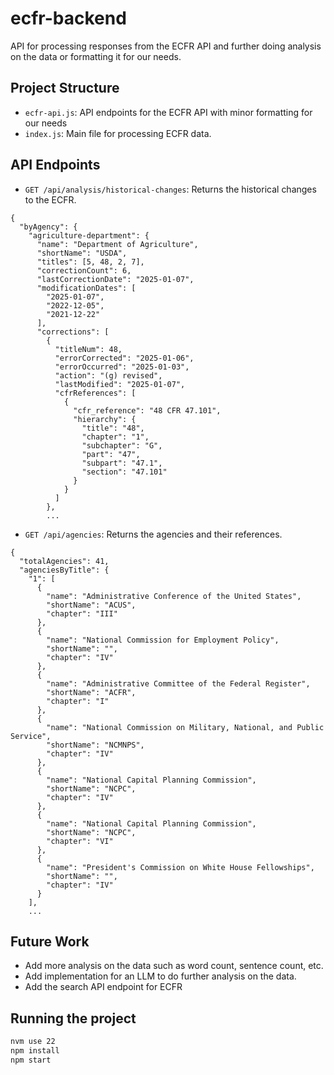 # ecfr-backend
API for processing responses from the ECFR API and further doing analysis on the data or formatting it for our needs.

## Project Structure

- `ecfr-api.js`: API endpoints for the ECFR API with minor formatting for our needs
- `index.js`: Main file for processing ECFR data.

## API Endpoints

- `GET /api/analysis/historical-changes`: Returns the historical changes to the ECFR.
```
{
  "byAgency": {
    "agriculture-department": {
      "name": "Department of Agriculture",
      "shortName": "USDA",
      "titles": [5, 48, 2, 7],
      "correctionCount": 6,
      "lastCorrectionDate": "2025-01-07",
      "modificationDates": [
        "2025-01-07",
        "2022-12-05",
        "2021-12-22"
      ],
      "corrections": [
        {
          "titleNum": 48,
          "errorCorrected": "2025-01-06",
          "errorOccurred": "2025-01-03",
          "action": "(g) revised",
          "lastModified": "2025-01-07",
          "cfrReferences": [
            {
              "cfr_reference": "48 CFR 47.101",
              "hierarchy": {
                "title": "48",
                "chapter": "1",
                "subchapter": "G",
                "part": "47",
                "subpart": "47.1",
                "section": "47.101"
              }
            }
          ]
        },
        ...
```
- `GET /api/agencies`: Returns the agencies and their references.
```
{
  "totalAgencies": 41,
  "agenciesByTitle": {
    "1": [
      {
        "name": "Administrative Conference of the United States",
        "shortName": "ACUS",
        "chapter": "III"
      },
      {
        "name": "National Commission for Employment Policy",
        "shortName": "",
        "chapter": "IV"
      },
      {
        "name": "Administrative Committee of the Federal Register",
        "shortName": "ACFR",
        "chapter": "I"
      },
      {
        "name": "National Commission on Military, National, and Public Service",
        "shortName": "NCMNPS",
        "chapter": "IV"
      },
      {
        "name": "National Capital Planning Commission",
        "shortName": "NCPC",
        "chapter": "IV"
      },
      {
        "name": "National Capital Planning Commission",
        "shortName": "NCPC",
        "chapter": "VI"
      },
      {
        "name": "President's Commission on White House Fellowships",
        "shortName": "",
        "chapter": "IV"
      }
    ],
    ...

```

## Future Work

- Add more analysis on the data such as word count, sentence count, etc.
- Add implementation for an LLM to do further analysis on the data.
- Add the search API endpoint for ECFR

## Running the project

```bash
nvm use 22
npm install
npm start
```

